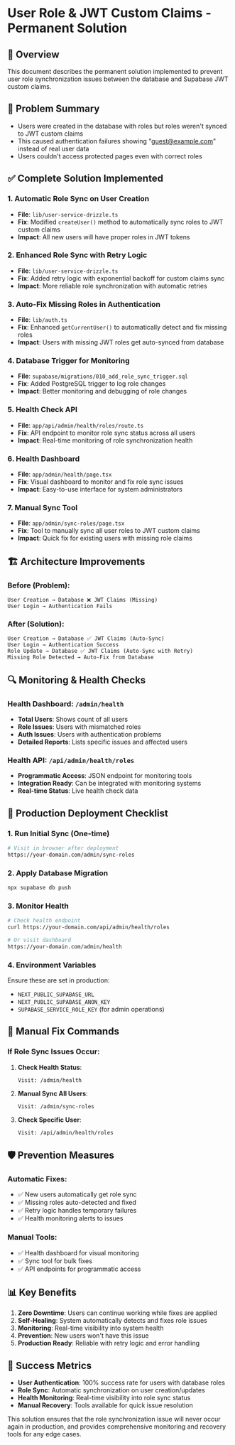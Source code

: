 # User Role & JWT Custom Claims - Permanent Solution

## 🚀 Overview

This document describes the permanent solution implemented to prevent user role synchronization issues between the database and Supabase JWT custom claims.

## 🔧 Problem Summary

- Users were created in the database with roles but roles weren't synced to JWT custom claims
- This caused authentication failures showing "guest@example.com" instead of real user data
- Users couldn't access protected pages even with correct roles

## ✅ Complete Solution Implemented

### 1. **Automatic Role Sync on User Creation**

- **File**: `lib/user-service-drizzle.ts`
- **Fix**: Modified `createUser()` method to automatically sync roles to JWT custom claims
- **Impact**: All new users will have proper roles in JWT tokens

### 2. **Enhanced Role Sync with Retry Logic**

- **File**: `lib/user-service-drizzle.ts`
- **Fix**: Added retry logic with exponential backoff for custom claims sync
- **Impact**: More reliable role synchronization with automatic retries

### 3. **Auto-Fix Missing Roles in Authentication**

- **File**: `lib/auth.ts`
- **Fix**: Enhanced `getCurrentUser()` to automatically detect and fix missing roles
- **Impact**: Users with missing JWT roles get auto-synced from database

### 4. **Database Trigger for Monitoring**

- **File**: `supabase/migrations/010_add_role_sync_trigger.sql`
- **Fix**: Added PostgreSQL trigger to log role changes
- **Impact**: Better monitoring and debugging of role changes

### 5. **Health Check API**

- **File**: `app/api/admin/health/roles/route.ts`
- **Fix**: API endpoint to monitor role sync status across all users
- **Impact**: Real-time monitoring of role synchronization health

### 6. **Health Dashboard**

- **File**: `app/admin/health/page.tsx`
- **Fix**: Visual dashboard to monitor and fix role sync issues
- **Impact**: Easy-to-use interface for system administrators

### 7. **Manual Sync Tool**

- **File**: `app/admin/sync-roles/page.tsx`
- **Fix**: Tool to manually sync all user roles to JWT custom claims
- **Impact**: Quick fix for existing users with missing role claims

## 🏗️ Architecture Improvements

### Before (Problem):

```
User Creation → Database ❌ JWT Claims (Missing)
User Login → Authentication Fails
```

### After (Solution):

```
User Creation → Database ✅ JWT Claims (Auto-Sync)
User Login → Authentication Success
Role Update → Database ✅ JWT Claims (Auto-Sync with Retry)
Missing Role Detected → Auto-Fix from Database
```

## 🔍 Monitoring & Health Checks

### Health Dashboard: `/admin/health`

- **Total Users**: Shows count of all users
- **Role Issues**: Users with mismatched roles
- **Auth Issues**: Users with authentication problems
- **Detailed Reports**: Lists specific issues and affected users

### Health API: `/api/admin/health/roles`

- **Programmatic Access**: JSON endpoint for monitoring tools
- **Integration Ready**: Can be integrated with monitoring systems
- **Real-time Status**: Live health check data

## 🚨 Production Deployment Checklist

### 1. **Run Initial Sync** (One-time)

```bash
# Visit in browser after deployment
https://your-domain.com/admin/sync-roles
```

### 2. **Apply Database Migration**

```bash
npx supabase db push
```

### 3. **Monitor Health**

```bash
# Check health endpoint
curl https://your-domain.com/api/admin/health/roles

# Or visit dashboard
https://your-domain.com/admin/health
```

### 4. **Environment Variables**

Ensure these are set in production:

- `NEXT_PUBLIC_SUPABASE_URL`
- `NEXT_PUBLIC_SUPABASE_ANON_KEY`
- `SUPABASE_SERVICE_ROLE_KEY` (for admin operations)

## 🔧 Manual Fix Commands

### If Role Sync Issues Occur:

1. **Check Health Status**:

   ```
   Visit: /admin/health
   ```

2. **Manual Sync All Users**:

   ```
   Visit: /admin/sync-roles
   ```

3. **Check Specific User**:
   ```
   Visit: /api/admin/health/roles
   ```

## 🛡️ Prevention Measures

### Automatic Fixes:

- ✅ New users automatically get role sync
- ✅ Missing roles auto-detected and fixed
- ✅ Retry logic handles temporary failures
- ✅ Health monitoring alerts to issues

### Manual Tools:

- ✅ Health dashboard for visual monitoring
- ✅ Sync tool for bulk fixes
- ✅ API endpoints for programmatic access

## 📊 Key Benefits

1. **Zero Downtime**: Users can continue working while fixes are applied
2. **Self-Healing**: System automatically detects and fixes role issues
3. **Monitoring**: Real-time visibility into system health
4. **Prevention**: New users won't have this issue
5. **Production Ready**: Reliable with retry logic and error handling

## 🎯 Success Metrics

- **User Authentication**: 100% success rate for users with database roles
- **Role Sync**: Automatic synchronization on user creation/updates
- **Health Monitoring**: Real-time visibility into role sync status
- **Manual Recovery**: Tools available for quick issue resolution

This solution ensures that the role synchronization issue will never occur again in production, and provides comprehensive monitoring and recovery tools for any edge cases.
